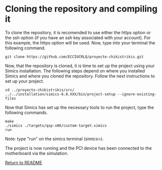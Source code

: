 # Cloning the repository and compiling it

To clone the repository, it is recomended to use either the https option or the ssh option (if you have an ssh key associated with your account). For this example, the https option will be used. Now, type into your terminal the following command.

```terminal
git clone https://github.com/ECCIUCRLQ/proyecto-chikistrikis.git
```

Now, that the repository is cloned, it is time to set up the project using your Simics installation. The following steps depend on where you installed Simics and where you cloned the repository. Follow the next instructions to set up your project.

```terminal
cd ../proyecto-chikistrikis/src/
../../installation/simics-6.0.XXX/bin/project-setup --ignore-existing-files
```

Now that Simics has set up the necessary tools to run the project, type the following commands.

```terminal
make
./simics ./targets/qsp-x86/custom-target.simics
run
```

Note: type "run" on the simics terminal (simics>).

The project is now running and the PCI device has been connected to the motherboard via the simulation.

[Return to README](../README.md)

